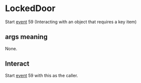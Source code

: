 # LockedDoor
Start [event](../../../Enums%20and%20IDs/Events.md) 59 (Interacting with an object that requires a key item)

## args meaning
None.

## Interact
Start [event](../../../Enums%20and%20IDs/Events.md) 59 with this as the caller.